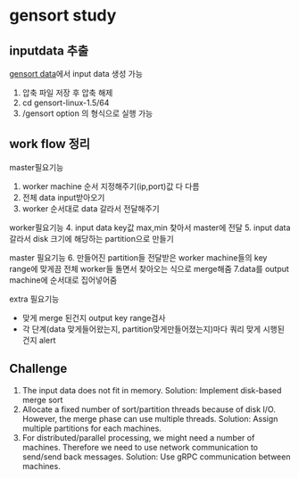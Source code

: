 # gensort study

## inputdata 추출
[gensort data](http://www.ordinal.com/gensort.html)에서 input data 생성 가능
1. 압축 파일 저장 후 압축 해제
2. cd gensort-linux-1.5/64
3. /gensort option 의 형식으로 실행 가능

## work flow 정리
master필요기능
1. worker machine 순서 지정해주기(ip,port)값 다 다름
2. 전체 data input받아오기
3. worker 순서대로 data 갈라서 전달해주기

worker필요기능
4. input data key값 max,min 찾아서 master에 전달
5. input data 갈라서 disk 크기에 해당하는 partition으로 만들기

master 필요기능
6. 만들어진 partition들 전달받은 worker machine들의 key range에 맞게끔 전체 worker들 돌면서 찾아오는 식으로 merge해줌
7.data를 output machine에 순서대로 집어넣어줌

extra 필요기능
* 맞게 merge 된건지 output key range검사
* 각 단계(data 맞게들어왔는지, partition맞게만들어졌는지)마다 쿼리 맞게 시행된건지 alert

## Challenge
1. The input data does not fit in memory.
Solution: Implement disk-based merge sort
2. Allocate a fixed number of sort/partition threads because of disk I/O. However, the merge phase can use multiple threads.
Solution: Assign multiple partitions for each machines.
3. For distributed/parallel processing, we might need a number of machines. Therefore we need to use network communication to send/send back messages.
Solution: Use gRPC communication between machines.


